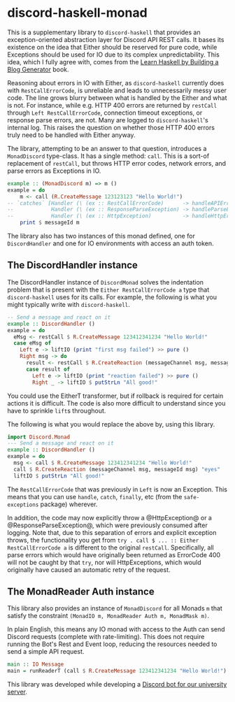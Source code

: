 # discord-haskell-monad

This is a supplementary library to `discord-haskell` that provides an
exception-oriented abstraction layer for Discord API REST calls. It bases its
existence on the idea that Either should be reserved for pure code, while
Exceptions should be used for IO due to its complex unpredictability. This idea,
which I fully agree with, comes from the
[Learn Haskell by Building a Blog Generator](https://lhbg-book.link/06-errors_and_files/05-summary.html)
book.

Reasoning about errors in IO with Either, as `discord-haskell` currently does
with `RestCallErrorCode`, is unreliable and leads to unnecessarily messy user
code. The line grows blurry between what is handled by the Either and what is not.
For instance, while e.g. HTTP 400 errors are returned by `restCall` through
`Left RestCallErrorCode`, connection timeout exceptions, or response parse errors,
are not. Many are logged to `discord-haskell`'s internal log. This raises the
question on whether those HTTP 400 errors truly need to be handled with Either
anyway.

The library, attempting to be an answer to that question, introduces a
`MonadDiscord` type-class. It has a single method: `call`. This is a sort-of
replacement of `restCall`, but throws HTTP error codes, network errors, and
parse errors as Exceptions in IO.

```hs
example :: (MonadDiscord m) => m ()
example = do
    m <- call (R.CreateMessage 123123123 "Hello World!")
-- `catches` [Handler (\ (ex :: RestCallErrorCode)      -> handleAPIError ex),
--            Handler (\ (ex :: ResponseParseException) -> handleParseError ex),
--            Handler (\ (ex :: HttpException)          -> handleHttpError ex)]
    print $ messageId m
```

The library also has two instances of this monad defined, one for
`DiscordHandler` and one for IO environments with access an auth token.

## The DiscordHandler instance

The DiscordHandler instance of `DiscordMonad` solves the indentation problem
that is present with the `Either RestCallErrorCode a` type that `discord-haskell`
uses for its calls. For example, the following is what you might typically write
with `discord-haskell`.

```hs
-- Send a message and react on it
example :: DiscordHandler ()
example = do
  eMsg <- restCall $ R.CreateMessage 123412341234 "Hello World!"
  case eMsg of
    Left e -> liftIO (print "first msg failed") >> pure ()
    Right msg -> do
      result <- restCall $ R.CreateReaction (messageChannel msg, messageId msg) "eyes"
      case result of
        Left e -> liftIO (print "reaction failed") >> pure ()
        Right _ -> liftIO $ putStrLn "All good!"
```

You could use the EitherT transformer, but if rollback is required for certain
actions it is difficult. The code is also more difficult to understand since you
have to sprinkle `lift`s throughout.

The following is what you would replace the above by, using this library.

```hs
import Discord.Monad
--- Send a message and react on it
example :: DiscordHandler ()
example = do
  msg <- call $ R.CreateMessage 123412341234 "Hello World!"
  call $ R.CreateReaction (messageChannel msg, messageId msg) "eyes"
  liftIO $ putStrLn "All good!"
```

The `RestCallErrorCode` that was previously in `Left` is now an Exception.
This means that you can use `handle`, `catch`, `finally`, etc (from the
`safe-exceptions` package) wherever.

In addition, the code may now explicitly throw a @HttpException@ or a
@ResponseParseException@, which were previously consumed after logging. Note that,
due to this separation of errors and explicit exception throws, the functionality
you get from `try . call $ ... :: Either RestCallErrorCode a` is different to
the original `restCall`. Specifically, all parse errors which would have
originally been returned as ErrorCode 400 will not be caught by that `try`, nor
will HttpExceptions, which would originally have caused an automatic retry of
the request.

## The MonadReader Auth instance

This library also provides an instance of `MonadDiscord` for all Monads `m` that
satisfy the constraint `(MonadIO m, MonadReader Auth m, MonadMask m)`.

In plain English, this means any IO monad with access to the Auth can send
Discord requests (complete with rate-limiting). This does not require running
the Bot's Rest and Event loop, reducing the resources needed to send a simple
API request.

```hs
main :: IO Message
main = runReaderT (call $ R.CreateMessage 123412341234 "Hello World!") (Auth "token here")
```

This library was developed while developing a [Discord bot for our university server](https://github.com/yellowtides/owenbot-hs).
